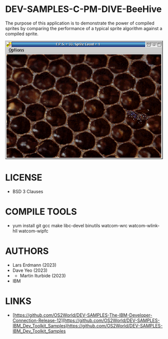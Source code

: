 # DEV-SAMPLES-C-PM-DIVE-BeeHive
The purpose of this application is to demonstrate the power of compiled sprites by comparing the performance of a typical sprite algorithm against a compiled sprite.

![BeeHive ScreenShot](/wiki/BeeHive_001.png)

LICENSE
===============
* BSD 3 Clauses

COMPILE TOOLS
===============
* yum install git gcc make libc-devel binutils watcom-wrc watcom-wlink-hll watcom-wipfc
 
AUTHORS
===============
* Lars Erdmann (2023)
* Dave Yeo (2023)
* * Martin Iturbide (2023)
* IBM

LINKS
===============
* [https://github.com/OS2World/DEV-SAMPLES-The-IBM-Developer-Connection-Release-12](https://github.com/OS2World/DEV-SAMPLES-IBM_Dev_Toolkit_Samples)https://github.com/OS2World/DEV-SAMPLES-IBM_Dev_Toolkit_Samples
